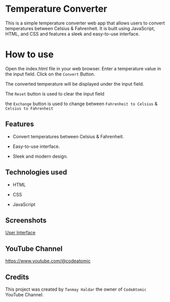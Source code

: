 # Temperature Converter

This is a simple temperature converter web app that allows users to convert temperatures between Celsius & Fahrenheit. It is built using JavaScript, HTML, and CSS and features a sleek and easy-to-use interface.

# How to use

Open the index.html file in your web browser.
Enter a temperature value in the input field.
Click on the `Convert` Button.

The converted temperature will be displayed under the input field.

The `Reset` button is used to clear the input field

the `Exchange` button is used to change between `Fahrenheit to Celsius` & `Celsius to Fahrenheit`


## Features

- Convert temperatures between Celsius & Fahrenheit.

- Easy-to-use interface.

- Sleek and modern design.

## Technologies used

- HTML

- CSS

- JavaScript

## Screenshots

[User Interface](https://user-images.githubusercontent.com/88721218/230589191-40ff3b81-6db8-4b1e-999b-08b9db400b24.png)


## YouTube Channel

https://www.youtube.com/@codeatomic

## Credits

This project was created by `Tanmay Haldar` the owner of `CodeAtomic` YouTube Channel.



